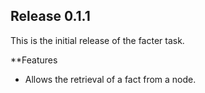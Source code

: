 ## Release 0.1.1
This is the initial release of the facter task.

**Features
- Allows the retrieval of a fact from a node.
